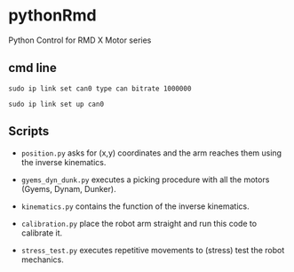 # pythonRmd
Python Control for RMD X Motor series

## cmd line
`sudo ip link set can0 type can bitrate 1000000`

`sudo ip link set up can0`

## Scripts
- `position.py` asks for (x,y) coordinates and the arm reaches them using the inverse kinematics.

- `gyems_dyn_dunk.py` executes a picking procedure with all the motors (Gyems, Dynam, Dunker).

- `kinematics.py` contains the function of the inverse kinematics.

- `calibration.py` place the robot arm straight and run this code to calibrate it.

- `stress_test.py` executes repetitive movements to (stress) test the robot mechanics.
